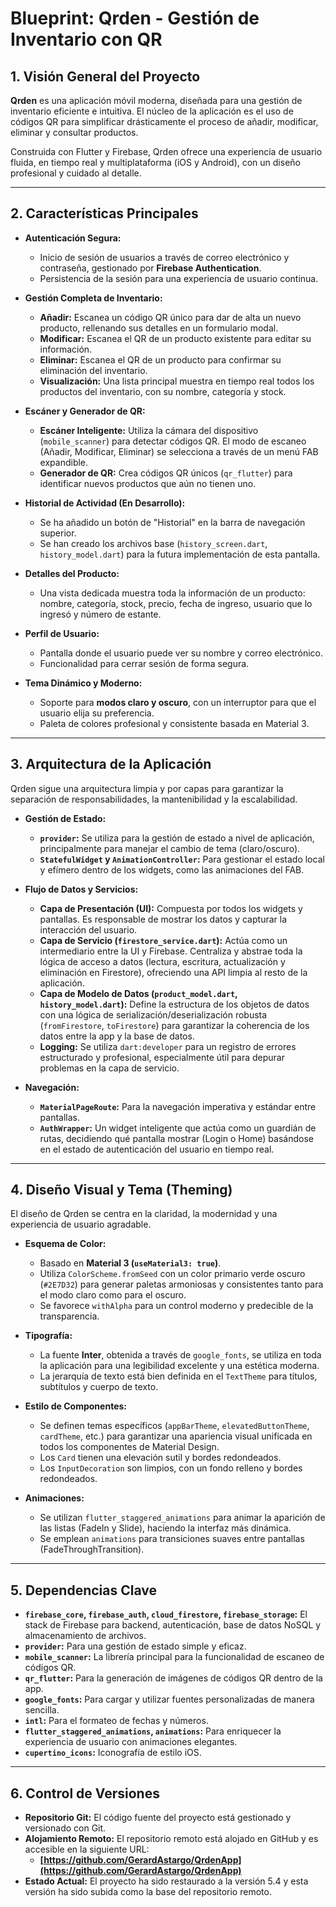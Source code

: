 
# Blueprint: Qrden - Gestión de Inventario con QR

## 1. Visión General del Proyecto

**Qrden** es una aplicación móvil moderna, diseñada para una gestión de inventario eficiente e intuitiva. El núcleo de la aplicación es el uso de códigos QR para simplificar drásticamente el proceso de añadir, modificar, eliminar y consultar productos.

Construida con Flutter y Firebase, Qrden ofrece una experiencia de usuario fluida, en tiempo real y multiplataforma (iOS y Android), con un diseño profesional y cuidado al detalle.

---

## 2. Características Principales

- **Autenticación Segura:**
  - Inicio de sesión de usuarios a través de correo electrónico y contraseña, gestionado por **Firebase Authentication**.
  - Persistencia de la sesión para una experiencia de usuario continua.

- **Gestión Completa de Inventario:**
  - **Añadir:** Escanea un código QR único para dar de alta un nuevo producto, rellenando sus detalles en un formulario modal.
  - **Modificar:** Escanea el QR de un producto existente para editar su información.
  - **Eliminar:** Escanea el QR de un producto para confirmar su eliminación del inventario.
  - **Visualización:** Una lista principal muestra en tiempo real todos los productos del inventario, con su nombre, categoría y stock.

- **Escáner y Generador de QR:**
  - **Escáner Inteligente:** Utiliza la cámara del dispositivo (`mobile_scanner`) para detectar códigos QR. El modo de escaneo (Añadir, Modificar, Eliminar) se selecciona a través de un menú FAB expandible.
  - **Generador de QR:** Crea códigos QR únicos (`qr_flutter`) para identificar nuevos productos que aún no tienen uno.

- **Historial de Actividad (En Desarrollo):**
  - Se ha añadido un botón de "Historial" en la barra de navegación superior.
  - Se han creado los archivos base (`history_screen.dart`, `history_model.dart`) para la futura implementación de esta pantalla.

- **Detalles del Producto:**
  - Una vista dedicada muestra toda la información de un producto: nombre, categoría, stock, precio, fecha de ingreso, usuario que lo ingresó y número de estante.

- **Perfil de Usuario:**
  - Pantalla donde el usuario puede ver su nombre y correo electrónico.
  - Funcionalidad para cerrar sesión de forma segura.

- **Tema Dinámico y Moderno:**
  - Soporte para **modos claro y oscuro**, con un interruptor para que el usuario elija su preferencia.
  - Paleta de colores profesional y consistente basada en Material 3.

---

## 3. Arquitectura de la Aplicación

Qrden sigue una arquitectura limpia y por capas para garantizar la separación de responsabilidades, la mantenibilidad y la escalabilidad.

- **Gestión de Estado:**
  - **`provider`:** Se utiliza para la gestión de estado a nivel de aplicación, principalmente para manejar el cambio de tema (claro/oscuro).
  - **`StatefulWidget` y `AnimationController`:** Para gestionar el estado local y efímero dentro de los widgets, como las animaciones del FAB.

- **Flujo de Datos y Servicios:**
  - **Capa de Presentación (UI):** Compuesta por todos los widgets y pantallas. Es responsable de mostrar los datos y capturar la interacción del usuario.
  - **Capa de Servicio (`firestore_service.dart`):** Actúa como un intermediario entre la UI y Firebase. Centraliza y abstrae toda la lógica de acceso a datos (lectura, escritura, actualización y eliminación en Firestore), ofreciendo una API limpia al resto de la aplicación.
  - **Capa de Modelo de Datos (`product_model.dart`, `history_model.dart`):** Define la estructura de los objetos de datos con una lógica de serialización/deserialización robusta (`fromFirestore`, `toFirestore`) para garantizar la coherencia de los datos entre la app y la base de datos.
  - **Logging:** Se utiliza `dart:developer` para un registro de errores estructurado y profesional, especialmente útil para depurar problemas en la capa de servicio.

- **Navegación:**
  - **`MaterialPageRoute`:** Para la navegación imperativa y estándar entre pantallas.
  - **`AuthWrapper`:** Un widget inteligente que actúa como un guardián de rutas, decidiendo qué pantalla mostrar (Login o Home) basándose en el estado de autenticación del usuario en tiempo real.

---

## 4. Diseño Visual y Tema (Theming)

El diseño de Qrden se centra en la claridad, la modernidad y una experiencia de usuario agradable.

- **Esquema de Color:**
  - Basado en **Material 3 (`useMaterial3: true`)**.
  - Utiliza `ColorScheme.fromSeed` con un color primario verde oscuro (`#2E7D32`) para generar paletas armoniosas y consistentes tanto para el modo claro como para el oscuro.
  - Se favorece `withAlpha` para un control moderno y predecible de la transparencia.

- **Tipografía:**
  - La fuente **Inter**, obtenida a través de `google_fonts`, se utiliza en toda la aplicación para una legibilidad excelente y una estética moderna.
  - La jerarquía de texto está bien definida en el `TextTheme` para títulos, subtítulos y cuerpo de texto.

- **Estilo de Componentes:**
  - Se definen temas específicos (`appBarTheme`, `elevatedButtonTheme`, `cardTheme`, etc.) para garantizar una apariencia visual unificada en todos los componentes de Material Design.
  - Los `Card` tienen una elevación sutil y bordes redondeados.
  - Los `InputDecoration` son limpios, con un fondo relleno y bordes redondeados.

- **Animaciones:**
  - Se utilizan `flutter_staggered_animations` para animar la aparición de las listas (FadeIn y Slide), haciendo la interfaz más dinámica.
  - Se emplean `animations` para transiciones suaves entre pantallas (FadeThroughTransition).

---

## 5. Dependencias Clave

- **`firebase_core`, `firebase_auth`, `cloud_firestore`, `firebase_storage`:** El stack de Firebase para backend, autenticación, base de datos NoSQL y almacenamiento de archivos.
- **`provider`:** Para una gestión de estado simple y eficaz.
- **`mobile_scanner`:** La librería principal para la funcionalidad de escaneo de códigos QR.
- **`qr_flutter`:** Para la generación de imágenes de códigos QR dentro de la app.
- **`google_fonts`:** Para cargar y utilizar fuentes personalizadas de manera sencilla.
- **`intl`:** Para el formateo de fechas y números.
- **`flutter_staggered_animations`, `animations`:** Para enriquecer la experiencia de usuario con animaciones elegantes.
- **`cupertino_icons`:** Iconografía de estilo iOS.

---

## 6. Control de Versiones

- **Repositorio Git:** El código fuente del proyecto está gestionado y versionado con Git.
- **Alojamiento Remoto:** El repositorio remoto está alojado en GitHub y es accesible en la siguiente URL:
  - **[https://github.com/GerardAstargo/QrdenApp](https://github.com/GerardAstargo/QrdenApp)**
- **Estado Actual:** El proyecto ha sido restaurado a la versión 5.4 y esta versión ha sido subida como la base del repositorio remoto.

